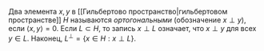Два элемента $x,y$ в [[Гильбертово пространство|гильбертовом пространстве]] $H$ называются *ортогональными* (обозначение $x\perp y$), если $\left\langle x, y\right\rangle =0$. 
Если $L\subset H$, то запись $x\perp L$ означает, что $x\perp y$ для всех $y\in L$. 
Наконец, $L^\perp=\left\lbrace x\in H : x\perp L \right\rbrace$.